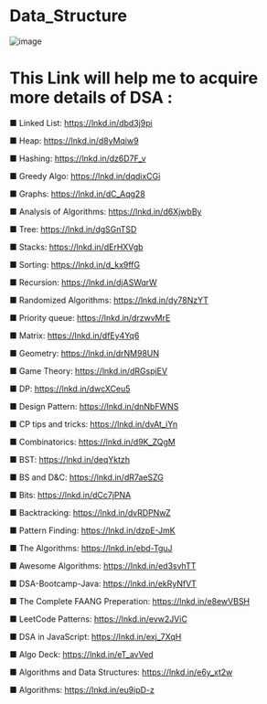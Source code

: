 ﻿# Data_Structure
![image](https://github.com/AvisheikhKundu/Data_Structure/assets/99108598/1bdcebc0-2b57-4667-90a9-94371252bafb)

# This Link will help me to acquire more details of DSA : 

■ Linked List: https://lnkd.in/dbd3j9pi

■ Heap: https://lnkd.in/d8yMqiw9

■ Hashing: https://lnkd.in/dz6D7F_v

■ Greedy Algo: https://lnkd.in/dqdixCGi

■ Graphs: https://lnkd.in/dC_Aqg28

■ Analysis of Algorithms: https://lnkd.in/d6XjwbBy

■ Tree: https://lnkd.in/dgSGnTSD

■ Stacks: https://lnkd.in/dErHXVgb

■ Sorting: https://lnkd.in/d_kx9ffG

■ Recursion: https://lnkd.in/djASWqrW

■ Randomized Algorithms: https://lnkd.in/dy78NzYT

■ Priority queue: https://lnkd.in/drzwvMrE

■ Matrix: https://lnkd.in/dfEy4Yq6

■ Geometry: https://lnkd.in/drNM98UN

■ Game Theory: https://lnkd.in/dRGspjEV

■ DP: https://lnkd.in/dwcXCeu5

■ Design Pattern: https://lnkd.in/dnNbFWNS

■ CP tips and tricks: https://lnkd.in/dvAt_iYn

■ Combinatorics: https://lnkd.in/d9K_ZQgM

■ BST: https://lnkd.in/deqYktzh

■ BS and D&C: https://lnkd.in/dR7aeSZG

■ Bits: https://lnkd.in/dCc7jPNA

■ Backtracking: https://lnkd.in/dvRDPNwZ

■ Pattern Finding: https://lnkd.in/dzpE-JmK

■ The Algorithms: https://lnkd.in/ebd-TguJ

■ Awesome Algorithms: https://lnkd.in/ed3svhTT

■ DSA-Bootcamp-Java: https://lnkd.in/ekRyNfVT

■ The Complete FAANG Preperation: https://lnkd.in/e8ewVBSH

■ LeetCode Patterns: https://lnkd.in/evw2JViC

■ DSA in JavaScript: https://lnkd.in/exj_7XqH

■ Algo Deck: https://lnkd.in/eT_avVed

■ Algorithms and Data Structures: https://lnkd.in/e6y_xt2w

■ Algorithms: https://lnkd.in/eu9ipD-z